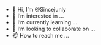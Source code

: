 - 👋 Hi, I’m @Sincejunly
- 👀 I’m interested in ...
- 🌱 I’m currently learning ...
- 💞️ I’m looking to collaborate on ...
- 📫 How to reach me ...

<!---
Sincejunly/Sincejunly is a ✨ special ✨ repository because its `README.md` (this file) appears on your GitHub profile.
You can click the Preview link to take a look at your changes.
--->
